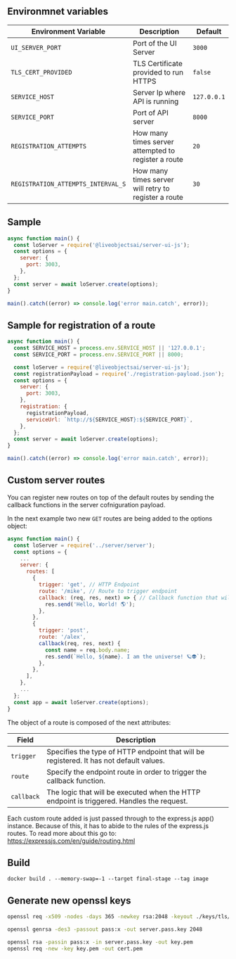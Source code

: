 ## Environmnet variables

| Environment Variable               | Description                                          | Default     |
| ---------------------------------- | ---------------------------------------------------- | ----------- |
| `UI_SERVER_PORT`                   | Port of the UI Server                                | `3000`      |
| `TLS_CERT_PROVIDED`                | TLS Certificate provided to run HTTPS                | `false`     |
| `SERVICE_HOST`                     | Server Ip where API is running                       | `127.0.0.1` |
| `SERVICE_PORT`                     | Port of API server                                   | `8000`      |
| `REGISTRATION_ATTEMPTS`            | How many times server attempted to register a route  | `20`        |
| `REGISTRATION_ATTEMPTS_INTERVAL_S` | How many times server will retry to register a route | `30`        |

## Sample

```js
async function main() {
  const loServer = require('@liveobjectsai/server-ui-js');
  const options = {
    server: {
      port: 3003,
    },
  };
  const server = await loServer.create(options);
}

main().catch((error) => console.log('error main.catch', error));
```

## Sample for registration of a route

```js
async function main() {
  const SERVICE_HOST = process.env.SERVICE_HOST || '127.0.0.1';
  const SERVICE_PORT = process.env.SERVICE_PORT || 8000;

  const loServer = require('@liveobjectsai/server-ui-js');
  const registrationPayload = require('./registration-payload.json');
  const options = {
    server: {
      port: 3003,
    },
    registration: {
      registrationPayload,
      serviceUrl: `http://${SERVICE_HOST}:${SERVICE_PORT}`,
    },
  };
  const server = await loServer.create(options);
}

main().catch((error) => console.log('error main.catch', error));
```

## Custom server routes

You can register new routes on top of the default routes by sending the callback functions in the server cofniguration payload.

In the next example two new `GET` routes are being added to the options object:

```js
async function main() {
  const loServer = require('../server/server');
  const options = {
    ...
    server: {
      routes: [
        {
          trigger: 'get', // HTTP Endpoint
          route: '/mike', // Route to trigger endpoint
          callback: (req, res, next) => { // Callback function that will handle the request
            res.send('Hello, World! 🌎');
          },
        },
        {
          trigger: 'post',
          route: '/alex',
          callback(req, res, next) {
            const name = req.body.name;
            res.send(`Hello, ${name}. I am the universe! 🪐👽`);
          },
        },
      ],
    },
    ...
  };
  const app = await loServer.create(options);
}
```

The object of a route is composed of the next attributes:

| Field      | Description                                                                               |
| ---------- | ----------------------------------------------------------------------------------------- |
| `trigger`  | Specifies the type of HTTP endpoint that will be registered. It has not default values.   |
| `route`    | Specify the endpoint route in order to trigger the callback function.                     |
| `callback` | The logic that will be executed when the HTTP endpoint is triggered. Handles the request. |

Each custom route added is just passed through to the express.js app() instance. Because of this, it has to abide to the rules of the express.js routes. To read more about this go to: https://expressjs.com/en/guide/routing.html

## Build

```
docker build . --memory-swap=-1 --target final-stage --tag image
```

## Generate new openssl keys

```bash
openssl req -x509 -nodes -days 365 -newkey rsa:2048 -keyout ./keys/tls/key.pem -out ./keys/tls/cert.pem

openssl genrsa -des3 -passout pass:x -out server.pass.key 2048

openssl rsa -passin pass:x -in server.pass.key -out key.pem
openssl req -new -key key.pem -out cert.pem

```
